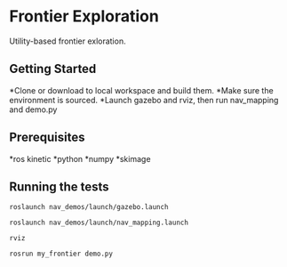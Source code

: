# Frontier Exploration

Utility-based frontier exloration.

## Getting Started

*Clone or download to local workspace and build them.
*Make sure the environment is sourced.
*Launch gazebo and rviz, then run nav_mapping and demo.py

## Prerequisites

*ros kinetic
*python 
*numpy
*skimage


## Running the tests

```
roslaunch nav_demos/launch/gazebo.launch
```
```
roslaunch nav_demos/launch/nav_mapping.launch
```
```
rviz
```
```
rosrun my_frontier demo.py
```

